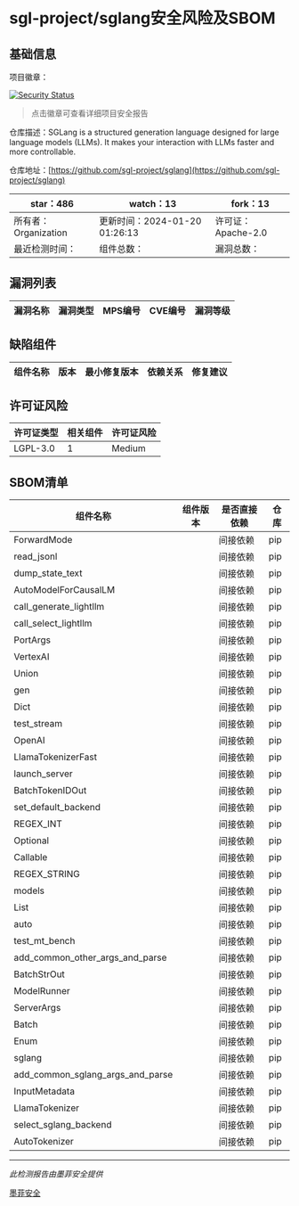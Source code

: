 # sgl-project/sglang安全风险及SBOM

## 基础信息

项目徽章：

[![Security Status](https://www.murphysec.com/platform3/v31/badge/1748415892136947712.svg)](https://www.murphysec.com/console/report/1748415842660937728/1748415892136947712)

> 点击徽章可查看详细项目安全报告

仓库描述：SGLang is a structured generation language designed for large language models (LLMs). It makes your interaction with LLMs faster and more controllable.

仓库地址：[https://github.com/sgl-project/sglang](https://github.com/sgl-project/sglang)

| star：486 | watch：13 | fork：13 |
| ----------- | -------------- | ------------ |
| 所有者：Organization | 更新时间：2024-01-20 01:26:13 | 许可证：Apache-2.0 |
| 最近检测时间： | 组件总数： | 漏洞总数： |




## 漏洞列表

| 漏洞名称 | 漏洞类型 | MPS编号 | CVE编号 | 漏洞等级 |
| ------- | ------ | ------- | ------ | ----- |





## 缺陷组件

| 组件名称 | 版本 | 最小修复版本 | 依赖关系 | 修复建议 |
| -------- | ---- | ------------ | -------- | -------- |





## 许可证风险

| 许可证类型 | 相关组件 | 许可证风险 |
| ---------- | -------- | ---------- |
|LGPL-3.0|1|Medium|




## SBOM清单

| 组件名称 | 组件版本 | 是否直接依赖 | 仓库 |
| -------- | -------- | ------------ | ---- |
|ForwardMode||间接依赖|pip|
|read_jsonl||间接依赖|pip|
|dump_state_text||间接依赖|pip|
|AutoModelForCausalLM||间接依赖|pip|
|call_generate_lightllm||间接依赖|pip|
|call_select_lightllm||间接依赖|pip|
|PortArgs||间接依赖|pip|
|VertexAI||间接依赖|pip|
|Union||间接依赖|pip|
|gen||间接依赖|pip|
|Dict||间接依赖|pip|
|test_stream||间接依赖|pip|
|OpenAI||间接依赖|pip|
|LlamaTokenizerFast||间接依赖|pip|
|launch_server||间接依赖|pip|
|BatchTokenIDOut||间接依赖|pip|
|set_default_backend||间接依赖|pip|
|REGEX_INT||间接依赖|pip|
|Optional||间接依赖|pip|
|Callable||间接依赖|pip|
|REGEX_STRING||间接依赖|pip|
|models||间接依赖|pip|
|List||间接依赖|pip|
|auto||间接依赖|pip|
|test_mt_bench||间接依赖|pip|
|add_common_other_args_and_parse||间接依赖|pip|
|BatchStrOut||间接依赖|pip|
|ModelRunner||间接依赖|pip|
|ServerArgs||间接依赖|pip|
|Batch||间接依赖|pip|
|Enum||间接依赖|pip|
|sglang||间接依赖|pip|
|add_common_sglang_args_and_parse||间接依赖|pip|
|InputMetadata||间接依赖|pip|
|LlamaTokenizer||间接依赖|pip|
|select_sglang_backend||间接依赖|pip|
|AutoTokenizer||间接依赖|pip|


------

*此检测报告由墨菲安全提供*

[墨菲安全](www.murphysec.com)